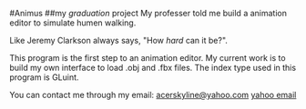 #Animus
##my _graduation_ project
My professer told me build a animation editor to simulate humen walking.

Like Jeremy Clarkson always says, "How _hard_ can it be?".

This program is the first step to an animation editor. My current work is to build my 
own interface to load .obj and .fbx files. The index type used in this program is GLuint. 

You can contact me through my email: 
acerskyline@yahoo.com
[yahoo email](acerskyline@yahoo.com)